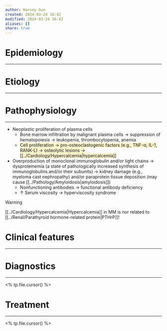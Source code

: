 ```yaml
---
author: Harvey Guo
created: 2024-03-24 16:42
modified: 2024-03-24 16:42
aliases: []
share: true
---
```

# Epidemiology
---


# Etiology
---


# Pathophysiology
---
- Neoplastic proliferation of plasma cells
	- Bone marrow infiltration by malignant plasma cells → suppression of hematopoiesis → leukopenia, thrombocytopenia, anemia
	- <span style="background:rgba(240, 200, 0, 0.2)">Cell proliferation → pro-osteoclastogenic factors (e.g., TNF-α, IL-1, RANK-L) → osteolytic lesions → [[../Cardiology/Hypercalcemia|hypercalcemia]]</span>
- Overproduction of monoclonal immunoglobulin and/or light chains → dysproteinemia (a state of pathologically increased synthesis of immunoglobulins and/or their subunits) → kidney damage (e.g., myeloma cast nephropathy) and/or paraprotein tissue deposition (may cause [[../Pathology/Amyloidosis|amyloidosis]]) 
	- Nonfunctioning antibodies → functional antibody deficiency
	- ↑ Serum viscosity → hyperviscosity syndrome

>[!warning] 
>[[../Cardiology/Hypercalcemia|Hypercalcemia]] in MM is nor related to [[../Renal/Parathyroid hormone-related protein|PTHrP]]!
# Clinical features
---


# Diagnostics
---
<% tp.file.cursor() %>

# Treatment
---
<% tp.file.cursor() %>
